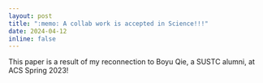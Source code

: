 ```yaml
---
layout: post
title: ":memo: A collab work is accepted in Science!!!"
date: 2024-04-12 
inline: false
---
```


This paper is a result of my reconnection to Boyu Qie, a SUSTC alumni, at ACS Spring 2023!